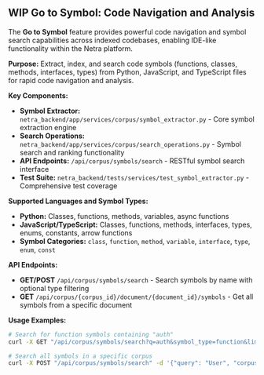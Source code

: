 ## WIP Go to Symbol: Code Navigation and Analysis

The **Go to Symbol** feature provides powerful code navigation and symbol search capabilities across indexed codebases, enabling IDE-like functionality within the Netra platform.

**Purpose:** Extract, index, and search code symbols (functions, classes, methods, interfaces, types) from Python, JavaScript, and TypeScript files for rapid code navigation and analysis.

**Key Components:**
*   **Symbol Extractor:** `netra_backend/app/services/corpus/symbol_extractor.py` - Core symbol extraction engine
*   **Search Operations:** `netra_backend/app/services/corpus/search_operations.py` - Symbol search and ranking functionality
*   **API Endpoints:** `/api/corpus/symbols/search` - RESTful symbol search interface
*   **Test Suite:** `netra_backend/tests/services/test_symbol_extractor.py` - Comprehensive test coverage

**Supported Languages and Symbol Types:**
*   **Python:** Classes, functions, methods, variables, async functions
*   **JavaScript/TypeScript:** Classes, functions, methods, interfaces, types, enums, constants, arrow functions
*   **Symbol Categories:** `class`, `function`, `method`, `variable`, `interface`, `type`, `enum`, `const`

**API Endpoints:**
*   **GET/POST** `/api/corpus/symbols/search` - Search symbols by name with optional type filtering
*   **GET** `/api/corpus/{corpus_id}/document/{document_id}/symbols` - Get all symbols from a specific document

**Usage Examples:**
```bash
# Search for function symbols containing "auth"
curl -X GET "/api/corpus/symbols/search?q=auth&symbol_type=function&limit=20"

# Search all symbols in a specific corpus
curl -X POST "/api/corpus/symbols/search" -d '{"query": "User", "corpus_id": "main", "limit": 50}'
```